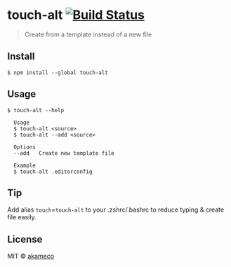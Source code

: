 # touch-alt [![Build Status](https://travis-ci.org/akameco/touch-alt.svg?branch=master)](https://travis-ci.org/akameco/touch-alt)

> Create from a template instead of a new file


## Install

```
$ npm install --global touch-alt
```


## Usage

```
$ touch-alt --help

  Usage
  $ touch-alt <source>
  $ touch-alt --add <source>

  Options
  --add   Create new template file

  Example
  $ touch-alt .editorconfig
```


## Tip
Add alias `touch`=`touch-alt` to your .zshrc/.bashrc to reduce typing & create file easily.


## License

MIT © [akameco](http://akameco.github.io)
